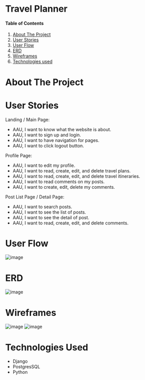 # Travel Planner

#### Table of Contents  
1. [About The Project](#about-the-project)
2. [User Stories](#user-stories)
3. [User Flow](#user-flow)
4. [ERD](#erd)
5. [Wireframes](#wireframes)
6. [Technologies used](#technologies-used)

# About The Project  

# User Stories
Landing / Main Page:
- AAU, I want to know what the website is about.  
- AAU, I want to sign up and login. 
- AAU, I want to have navigation for pages.  
- AAU, I want to click logout button. 

Profile Page:  
- AAU, I want to edit my profile.  
- AAU, I want to read, create, edit, and delete travel plans.   
- AAU, I want to read, create, edit, and delete travel itineraries.  
- AAU, I want to read comments on my posts.  
- AAU, I want to create, edit, delete my comments.  

Post List Page / Detail Page:  
- AAU, I want to search posts. 
- AAU, I want to see the list of posts. 
- AAU, I want to see the detail of post.  
- AAU, I want to read, create, edit, and delete comments.  

# User Flow
![image](https://user-images.githubusercontent.com/47770303/160962673-59ea7b6c-dee9-4cfc-a077-7a9b15c4d792.png)  

# ERD
![image](https://user-images.githubusercontent.com/47770303/160996473-15c7935e-75f9-46d4-bb7d-423ad872794c.png)


# Wireframes
![image](https://user-images.githubusercontent.com/47770303/160989685-50d8cae4-8c3e-4425-8ad4-fd10729c0359.png)
![image](https://user-images.githubusercontent.com/47770303/160989772-e4a35f1c-985e-4a2c-9b7d-afdfc139f47e.png)

# Technologies Used
- Django
- PostgresSQL
- Python


